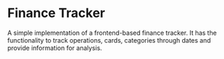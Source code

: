 # Finance Tracker

A simple implementation of a frontend-based finance tracker. It has the functionality to track operations, cards, categories through dates and provide information for analysis.

